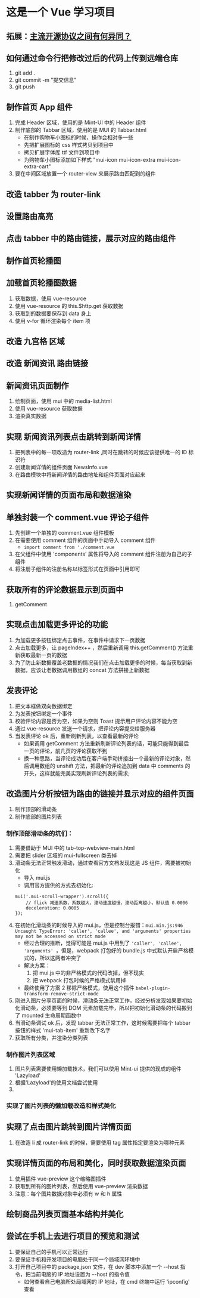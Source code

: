 # 这是一个 Vue 学习项目

## 拓展：[主流开源协议之间有何异同？](https://www.zhihu.com/question/19568896)

## 如何通过命令行把修改过后的代码上传到远端仓库

1. git add .
2. git commit -m "提交信息"
3. git push

## 制作首页 App 组件

1. 完成 Header 区域，使用的是 Mint-UI 中的 Header 组件
2. 制作底部的 Tabbar 区域，使用的是 MUI 的 Tabbar.html
    + 在制作购物车小图标的时候，操作会相对多一些
    + 先把扩展图标的 css 样式拷贝到项目中
    + 拷贝扩展字体库 ttf 文件到项目中
    + 为购物车小图标添加如下样式 "mui-icon mui-icon-extra mui-icon-extra-cart"
3. 要在中间区域放置一个 router-view 来展示路由匹配到的组件

## 改造 tabber 为 router-link

## 设置路由高亮

## 点击 tabber 中的路由链接，展示对应的路由组件

## 制作首页轮播图

## 加载首页轮播图数据
1. 获取数据，使用 vue-resource
2. 使用 vue-resource 的 this.$http.get 获取数据
3. 获取到的数据要保存到 data 身上
4. 使用 v-for 循环渲染每个 item 项

## 改造 九宫格 区域

## 改造 新闻资讯 路由链接

## 新闻资讯页面制作
1. 绘制页面，使用 mui 中的 media-list.html
2. 使用 vue-resource 获取数据
3. 渲染真实数据

## 实现 新闻资讯列表点击跳转到新闻详情
1. 把列表中的每一项改造为 router-link ,同时在跳转的时候应该提供唯一的 ID 标识符
2. 创建新闻详情的组件页面 NewsInfo.vue
3. 在路由模块中将新闻详情的路由地址和组件页面对应起来

## 实现新闻详情的页面布局和数据渲染

## 单独封装一个 comment.vue 评论子组件
1. 先创建一个单独的 comment.vue 组件模板
2. 在需要使用 comment 组件的页面中手动导入 comment 组件
    + `import comment from './comment.vue`
3. 在父组件中使用 'components’ 属性将导入的 comment 组件注册为自己的子组件
4. 将注册子组件的注册名称以标签形式在页面中引用即可

## 获取所有的评论数据显示到页面中
1. getComment

## 实现点击加载更多评论的功能
1. 为加载更多按钮绑定点击事件，在事件中请求下一页数据
2. 点击加载更多，让 pageIndex++ ，然后重新调用 this.getComment() 方法重新获取最新一页的数据
3. 为了防止新数据覆盖老数据的情况我们在点击加载更多的时候，每当获取到新数据，应该让老数据调用数组的 concat 方法拼接上新数据

## 发表评论
1. 把文本框做双向数据绑定
2. 为发表按钮绑定一个事件
3. 校验评论内容是否为空，如果为空则 Toast 提示用户评论内容不能为空
4. 通过 vue-resource 发送一个请求，把评论内容提交给服务器
5. 当发表评论 ok 后，重新刷新列表，以查看最新的评论
    + 如果调用 getComment 方法重新刷新评论列表的话，可能只能得到最后一页的评论，前几页的评论获取不到
    + 换一种思路，当评论成功后在客户端手动拼接出一个最新的评论对象，然后调用数组的 unshift 方法，把最新的评论追加到 data 中 comments 的开头，这样就能完美实现刷新评论列表的需求; 

## 改造图片分析按钮为路由的链接并显示对应的组件页面
1. 制作顶部的滑动条
2. 制作底部的图片列表

### 制作顶部滑动条的坑们：
1. 需要借助于 MUI 中的 tab-top-webview-main.html
2. 需要把 slider 区域的 mui-fullscreen 类去掉
3. 滑动条无法正常触发滑动，通过查看官方文档发现这是 JS 组件，需要被初始化
    + 导入 mui.js
    + 调用官方提供的方式去初始化:
    ```
    mui('.mui-scroll-wrapper').scroll({
        // flick 减速系数，系数越大，滚动速度越慢，滚动距离越小，默认值 0.0006
        deceleration: 0.0005
    });
    ```
4. 在初始化滑动条的时候导入的 mui.js，但是控制台报错：`mui.min.js:946 Uncaught TypeError: 'caller', 'callee', and 'arguments' properties may not be accessed on strict mode`
    + 经过合理的推断，觉得可能是 mui.js 中用到了 `'caller', 'callee', 'arguments' `，但是，webpack 打包好的 bundle.js 中式默认开启严格模式的，所以这两者冲突了
    + 解决方案：
        1. 把 mui.js 中的非严格模式的代码改掉，但不现实
        2. 把 webpack 打包时候的严格模式禁用掉
    + 最终使用了方案 2 移除严格模式，使用这个插件 `babel-plugin-transform-remove-strict-mode`
5. 刚进入图片分享页面的时候，滑动条无法正常工作，经过分析发现如果要初始化滑动条，必须要等到 DOM 元素加载完毕，所以把初始化滑动条的代码搬到了 mounted 生命周期函数中
6. 当滑动条调试 ok 后，发现 tabbar 无法正常工作，这时候需要把每个 tabbar 按钮的样式 'mui-tab-item' 重新改下名字
7. 获取所有分类，并渲染分类列表

### 制作图片列表区域
1. 图片列表需要使用懒加载技术，我们可以使用 Mint-ui 提供的现成的组件 'Lazyload'
2. 根据'Lazyload'的使用文档尝试使用
3. 

### 实现了图片列表的懒加载改造和样式美化

## 实现了点击图片跳转到图片详情页面
1. 在改造 li 成 router-link 的时候，需要使用 tag 属性指定要渲染为哪种元素

## 实现详情页面的布局和美化，同时获取数据渲染页面
1. 使用插件 vue-preview 这个缩略图插件
2. 获取到所有的图片列表，然后使用 vue-preview 渲染数据
3. 注意：每个图片数据对象中必须有 w 和 h 属性

## 绘制商品列表页面基本结构并美化

## 尝试在手机上去进行项目的预览和测试
1. 要保证自己的手机可以正常运行
2. 要保证手机和开发项目的电脑处于同一个局域网环境中
3. 打开自己项目中的 package,json 文件，在 dev 脚本中添加一个 --host 指令，把当前电脑的 IP 地址设置为 --host 的指令值
    + 如何查看自己电脑所处局域网的 IP 地址，在 cmd 终端中运行 'ipconfig' 查看
